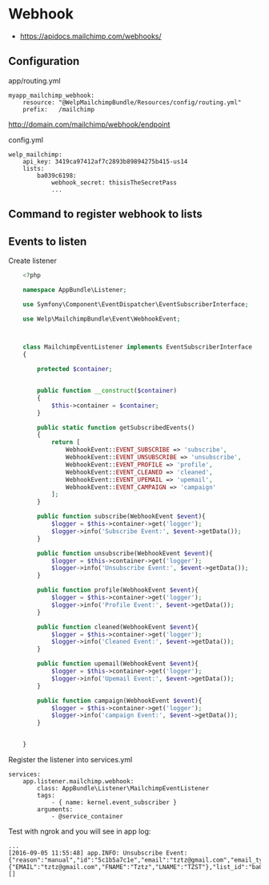 # Webhook

* https://apidocs.mailchimp.com/webhooks/

## Configuration

app/routing.yml

    myapp_mailchimp_webhook:
        resource: "@WelpMailchimpBundle/Resources/config/routing.yml"
        prefix:   /mailchimp

http://domain.com/mailchimp/webhook/endpoint

config.yml

    welp_mailchimp:
        api_key: 3419ca97412af7c2893b89894275b415-us14
        lists:
            ba039c6198:
                webhook_secret: thisisTheSecretPass
                ...


## Command to register webhook to lists



## Events to listen

Create listener
``` php
    <?php

    namespace AppBundle\Listener;

    use Symfony\Component\EventDispatcher\EventSubscriberInterface;

    use Welp\MailchimpBundle\Event\WebhookEvent;



    class MailchimpEventListener implements EventSubscriberInterface
    {

        protected $container;


        public function __construct($container)
        {
            $this->container = $container;
        }

        public static function getSubscribedEvents()
        {
            return [
                WebhookEvent::EVENT_SUBSCRIBE => 'subscribe',
                WebhookEvent::EVENT_UNSUBSCRIBE => 'unsubscribe',
                WebhookEvent::EVENT_PROFILE => 'profile',
                WebhookEvent::EVENT_CLEANED => 'cleaned',
                WebhookEvent::EVENT_UPEMAIL => 'upemail',
                WebhookEvent::EVENT_CAMPAIGN => 'campaign'
            ];
        }

        public function subscribe(WebhookEvent $event){
            $logger = $this->container->get('logger');
            $logger->info('Subscribe Event:', $event->getData());
        }

        public function unsubscribe(WebhookEvent $event){
            $logger = $this->container->get('logger');
            $logger->info('Unsubscribe Event:', $event->getData());
        }

        public function profile(WebhookEvent $event){
            $logger = $this->container->get('logger');
            $logger->info('Profile Event:', $event->getData());
        }

        public function cleaned(WebhookEvent $event){
            $logger = $this->container->get('logger');
            $logger->info('Cleaned Event:', $event->getData());
        }

        public function upemail(WebhookEvent $event){
            $logger = $this->container->get('logger');
            $logger->info('Upemail Event:', $event->getData());
        }

        public function campaign(WebhookEvent $event){
            $logger = $this->container->get('logger');
            $logger->info('campaign Event:', $event->getData());
        }


    }
```

Register the listener into services.yml

    services:
        app.listener.mailchimp.webhook:
            class: AppBundle\Listener\MailchimpEventListener
            tags:
                - { name: kernel.event_subscriber }
            arguments:
                - @service_container

Test with ngrok and you will see in app log:

    ...
    [2016-09-05 11:55:48] app.INFO: Unsubscribe Event: {"reason":"manual","id":"5c1b5a7c1e","email":"tztz@gmail.com","email_type":"html","web_id":"3375995","merges":{"EMAIL":"tztz@gmail.com","FNAME":"Tztz","LNAME":"TZST"},"list_id":"ba039c6198"} []
